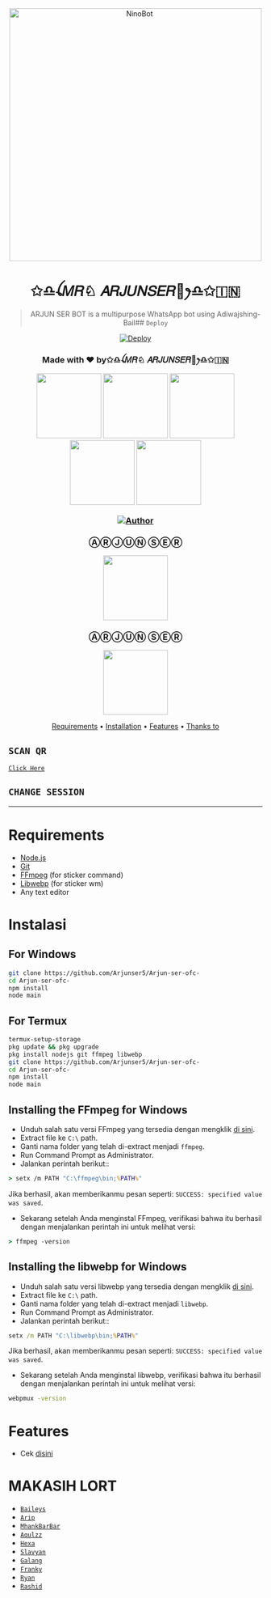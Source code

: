 <div align="center">
<img src="https://i.imgur.com/pYZVyUc.jpeg" alt="NinoBot" width="500" />

# ✩♎︎ꪶ𝑀𝑅♘︎ 𝐴𝑅𝐽𝑈𝑁𝑆𝐸𝑅🎌ꫂ⁩⁩♎︎✩🇮🇳

> ARJUN SER BOT is a multipurpose WhatsApp bot using Adiwajshing-Bail## `Deploy`

[![Deploy](https://www.herokucdn.com/deploy/button.svg)](https://heroku.com/deploy?template=https://github.com/Dilmano/Ameen-Ser-OFC/)
>
>

<h3 align="center">Made with ❤️ by✩♎︎ꪶ𝑀𝑅♘︎ 𝐴𝑅𝐽𝑈𝑁𝑆𝐸𝑅🎌ꫂ⁩⁩♎︎✩🇮🇳
<p align="center">
  <a href="https://github.com/Nino-chan02"><img src="https://avatars.githubusercontent.com/u/81684610?s=400&u=25765902db0b709938966cf4127ac11af5eafb5d&v=4" height="128" width="128" /></a>
  <a href="https://github.com/Akkun3704"><img src="https://avatars.githubusercontent.com/u/75048902?s=400&v=4" height="128" width="128" /></a>
  <a href="https://github.com/zennn08"><img src="https://avatars.githubusercontent.com/u/75623219?s=400&u=8934104bf58533111f2f4cef7be5d72ebb79d75c&v=4" height="128" width="128" /></a>
  <a href="https://github.com/SlavyanDesu"><img src="https://avatars3.githubusercontent.com/u/28254882?s=400&u=29439908cd661d11443391cb74f5b07267b71117&v=4" height="128" width="128" /></a>
  <a href="https://github.com/Zobin33"><img src="https://avatars.githubusercontent.com/u/48700650?s=400&u=365f732cd3fc09ce75f6556715a00386005db57c&v=4" height="128" width="128" /></a>
</p>

<p align="center">
  <a href="https://github.com/Nino-chan02"><img title="Author" src="https://i.imgur.com/pYZVyUc.jpeg 𝐴𝑟𝑗𝑢𝑛 𝑠𝑒𝑟 | 𝐴𝑟𝑗𝑢𝑛 𝑠𝑒 𝑟-purple.svg?style=for-the-badge&logo=github" /></a>

<h3 align="center">ⒶⓇⒿⓊⓃ ⓈⒺⓇ</h3>
<p align="center">
  <a href="https://github.com/blooper-ser"><img src="https://i.imgur.com/pYZVyUc.jpeg" height="128" width="128" /></a>

<h3 align="center">ⒶⓇⒿⓊⓃ ⓈⒺⓇ</h3>
<p align="center">
<a href="https://github.com/Dilmano"><img src="https://i.imgur.com/pYZVyUc.jpeg" height="128" width="128" /></a>


<p align="center">
  <a href="https://github.com/Nino-chan02/NinoWangy#requirements">Requirements</a> •
  <a href="https://github.com/Nino-chan02/NinoWangy#instalasi">Installation</a> •
  <a href="https://github.com/Nino-chan02/NinoWangy#features">Features</a> •
  <a href="https://github.com/Nino-chan02/NinoWangy#thanks-to">Thanks to</a>
</p>
</div>
 

## `SCAN QR`

[`Click Here`](https://replit.com/@Arjunser5/Arjun-ser-ofc-QR-Code)

## `CHANGE SESSION`



---



# Requirements
* [Node.js](https://nodejs.org/en/)
* [Git](https://git-scm.com/downloads)
* [FFmpeg](https://github.com/BtbN/FFmpeg-Builds/releases) (for sticker command)
* [Libwebp](https://developers.google.com/speed/webp/download) (for sticker wm)
* Any text editor

# Instalasi
## For Windows
```bash
git clone https://github.com/Arjunser5/Arjun-ser-ofc-
cd Arjun-ser-ofc-
npm install
node main
```
## For Termux
```bash
termux-setup-storage
pkg update && pkg upgrade
pkg install nodejs git ffmpeg libwebp 
git clone https://github.com/Arjunser5/Arjun-ser-ofc-
cd Arjun-ser-ofc-
npm install
node main
```

## Installing the FFmpeg for Windows
* Unduh salah satu versi FFmpeg yang tersedia dengan mengklik [di sini](https://github.com/BtbN/FFmpeg-Builds/releases).
* Extract file ke `C:\` path.
* Ganti nama folder yang telah di-extract menjadi `ffmpeg`.
* Run Command Prompt as Administrator.
* Jalankan perintah berikut::
```cmd
> setx /m PATH "C:\ffmpeg\bin;%PATH%"
```
Jika berhasil, akan memberikanmu pesan seperti: `SUCCESS: specified value was saved`.
* Sekarang setelah Anda menginstal FFmpeg, verifikasi bahwa itu berhasil dengan menjalankan perintah ini untuk melihat versi:
```cmd
> ffmpeg -version
```


## Installing the libwebp for Windows
* Unduh salah satu versi libwebp yang tersedia dengan mengklik [di sini](https://developers.google.com/speed/webp/download).
* Extract file ke `C:\` path.
* Ganti nama folder yang telah di-extract menjadi `libwebp`.
* Run Command Prompt as Administrator.
* Jalankan perintah berikut::
```cmd
setx /m PATH "C:\libwebp\bin;%PATH%"
```
Jika berhasil, akan memberikanmu pesan seperti: `SUCCESS: specified value was saved`.
* Sekarang setelah Anda menginstal libwebp, verifikasi bahwa itu berhasil dengan menjalankan perintah ini untuk melihat versi:
```cmd
webpmux -version
```

# Features
- Cek [disini](https://github.com/Nino-chan02/NinoWangy/blob/main/message/help.js)

# MAKASIH LORT
* [`Baileys`](https://github.com/adiwajshing/Baileys)
* [`Arip`](https://github.com/Akkun3704)
* [`MhankBarBar`](https://github.com/MhankBarBar)
* [`Aqulzz`](https://github.com/zennn08)
* [`Hexa`](https://github.com/Hexagonz)
* [`Slavyan`](https://github.com/SlavyanDesu)
* [`Galang`](https://github.com/Zobin33)
* [`Franky`](https://github.com/Frankysolo)
* [`Ryan`](https://github.com/HiRyn)
* [`Rashid`](https://github.com/rashidsiregar28)
